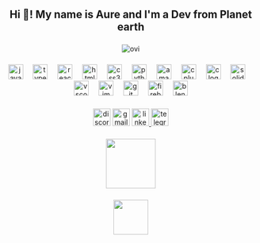 <h2 align="center">Hi 👋! My name is Aure and I'm a Dev from Planet earth</h2>

###

<div align="center">
<img src="https://github-readme-stats.vercel.app/api/top-langs?username=AurelSid&show_icons=true&locale=en&layout=compact&theme=chartreuse-dark" alt="ovi" />
</div>

###

<div align="center">
  <img src="https://cdn.jsdelivr.net/gh/devicons/devicon/icons/javascript/javascript-original.svg" height="30" alt="javascript logo" />
  <img width="12" />
  <img src="https://cdn.jsdelivr.net/gh/devicons/devicon/icons/typescript/typescript-original.svg" height="30" alt="typescript logo" />
  <img width="12" />
  <img src="https://cdn.jsdelivr.net/gh/devicons/devicon/icons/react/react-original.svg" height="30" alt="react logo" />
  <img width="12" />
  <img src="https://cdn.jsdelivr.net/gh/devicons/devicon/icons/html5/html5-original.svg" height="30" alt="html5 logo" />
  <img width="12" />
  <img src="https://cdn.jsdelivr.net/gh/devicons/devicon/icons/css3/css3-original.svg" height="30" alt="css3 logo" />
  <img width="12" />
  <img src="https://cdn.jsdelivr.net/gh/devicons/devicon/icons/python/python-original.svg" height="30" alt="python logo" />
  <img width="12" />
  <img src="https://cdn.jsdelivr.net/gh/devicons/devicon/icons/amazonwebservices/amazonwebservices-line-wordmark.svg" height="30" alt="amazonwebservices logo" />
  <img width="12" />
  <img src="https://cdn.jsdelivr.net/gh/devicons/devicon/icons/cplusplus/cplusplus-original.svg" height="30" alt="cplusplus logo" />
  <img width="12" />
  <img src="https://cdn.jsdelivr.net/gh/devicons/devicon/icons/c/c-original.svg" height="30" alt="c logo" />
  <img width="12" />
  <img src="https://cdn.jsdelivr.net/gh/devicons/devicon/icons/solidity/solidity-original.svg" height="30" alt="solidity logo" />
  <img width="12" />
  <img src="https://cdn.jsdelivr.net/gh/devicons/devicon/icons/vscode/vscode-original.svg" height="30" alt="vscode logo" />
  <img width="12" />
  <img src="https://cdn.jsdelivr.net/gh/devicons/devicon/icons/vim/vim-original.svg" height="30" alt="vim logo" />
  <img width="12" />
  <img src="https://cdn.jsdelivr.net/gh/devicons/devicon/icons/git/git-original.svg" height="30" alt="git logo" />
  <img width="12" />
  <img src="https://cdn.jsdelivr.net/gh/devicons/devicon/icons/firebase/firebase-plain.svg" height="30" alt="firebase logo" />
  <img width="12" />
  <img src="https://cdn.jsdelivr.net/gh/devicons/devicon/icons/blender/blender-original.svg" height="30" alt="blender logo" />
</div>

###

<div align="center">
  <img src="https://img.shields.io/static/v1?message=Discord&logo=discord&label=&color=313131&logoColor=cd42b9&labelColor=313131&style=for-the-badge" height="35" alt="discord logo" />
  <img src="https://img.shields.io/static/v1?message=aurelsid021@gmail.com&logo=gmail&label=&color=313131&logoColor=cd42b9&labelColor=313131&style=for-the-badge" height="35" alt="gmail logo" />
  <a href="https://www.linkedin.com/in/aurelio-sideris/" target="_blank">
    <img src="https://img.shields.io/static/v1?message=LinkedIn&logo=linkedin&label=&color=313131&logoColor=cd42b9&labelColor=&style=for-the-badge" height="35" alt="linkedin logo" />
  </a>
  <img src="https://img.shields.io/static/v1?message=@Aursid&logo=telegram&label=&color=313131&logoColor=cd42b9&labelColor=&style=for-the-badge" height="35" alt="telegram logo" />
</div>

###

<div align="center">
  <img height="100" src="https://cdn-images-1.medium.com/max/1200/1*OfJCRxaxKZvPAgwjICsqeQ.jpeg" />
</div>

###

<div align="center">
  <img height="70" src="https://media.tenor.com/qIb5-EV7YhoAAAAM/sid-sloth.gif" />
</div>

###
